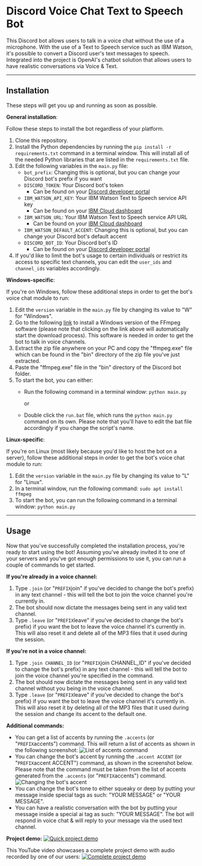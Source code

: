 # Discord Voice Chat Text to Speech Bot
This Discord bot allows users to talk in a voice chat without the use of a microphone. With the use of a Text to Speech service such as IBM Watson, it's possible to convert a Discord user's text messages to speech. Integrated into the project is OpenAI's chatbot solution that allows users to have realistic conversations via Voice & Text.

-----------
## **Installation**
These steps will get you up and running as soon as possible.

**General installation**:

Follow these steps to install the bot regardless of your platform.

1. Clone this repository.
2. Install the Python dependencies by running the `pip install -r requirements.txt` command in a terminal window. This will install all of the needed Python libraries that are listed in the `requirements.txt` file.
3. Edit the following variables in the `main.py` file:
    - `bot_prefix`: Changing this is optional, but you can change your Discord bot's prefix if you want
    - `DISCORD_TOKEN`: Your Discord bot's token
        - Can be found on your [Discord developer portal](https://discord.com/developers/applications)
    - `IBM_WATSON_API_KEY`: Your IBM Watson Text to Speech service API key
        - Can be found on your [IBM Cloud dashboard](https://cloud.ibm.com/)
    - `IBM_WATSON_URL`: Your IBM Watson Text to Speech service API URL
        - Can be found on your [IBM Cloud dashboard](https://cloud.ibm.com/)
    - `IBM_WATSON_DEFAULT_ACCENT`: Changing this is optional, but you can change your Discord bot's default accent
    - `DISCORD_BOT_ID`: Your Discord bot's ID
        - Can be found on your [Discord developer portal](https://discord.com/developers/applications)
4. If you'd like to limit the bot's usage to certain individuals or restrict its access to specific text channels, you can edit the `user_ids` and `channel_ids` variables accordingly.

**Windows-specific**:

If you're on Windows, follow these additional steps in order to get the bot's voice chat module to run:

1. Edit the `version` variable in the `main.py` file by changing its value to "W" for "Windows".
2. Go to the following [link](https://github.com/BtbN/FFmpeg-Builds/releases/download/latest/ffmpeg-master-latest-win64-gpl.zip) to install a Windows version of the FFmpeg software (please note that clicking on the link above will automatically start the download process). This software is needed in order to get the bot to talk in voice channels.
3. Extract the zip file anywhere on your PC and copy the "ffmpeg.exe" file which can be found in the "bin" directory of the zip file you've just extracted.
4. Paste the "ffmpeg.exe" file in the "bin" directory of the Discord bot folder.
5. To start the bot, you can either:
    - Run the following command in a terminal window: `python main.py`
    
        or

    - Double click the `run.bat` file, which runs the `python main.py` command on its own. Please note that you'll have to edit the bat file accordingly if you change the script's name.

**Linux-specific**:

If you're on Linux (most likely because you'd like to host the bot on a server), follow these additional steps in order to get the bot's voice chat module to run:

1. Edit the `version` variable in the `main.py` file by changing its value to "L" for "Linux".
2. In a terminal window, run the following command: `sudo apt install ffmpeg`
3. To start the bot, you can run the following command in a terminal window: `python main.py`

-----------
## **Usage**
Now that you've successfully completed the installation process, you're ready to start using the bot! Assuming you've already invited it to one of your servers and you've got enough permissions to use it, you can run a couple of commands to get started.

**If you're already in a voice channel:**
1. Type `.join` (or "`PREFIX`join" if you've decided to change the bot's prefix) in any text channel - this will tell the bot to join the voice channel you're currently in.
2. The bot should now dictate the messages being sent in any valid text channel.
3. Type `.leave` (or "`PREFIX`leave" if you've decided to change the bot's prefix) if you want the bot to leave the voice channel it's currently in. This will also reset it and delete all of the MP3 files that it used during the session.

**If you're not  in a voice channel:**
1. Type `.join CHANNEL_ID` (or "`PREFIX`join CHANNEL_ID" if you've decided to change the bot's prefix) in any text channel - this will tell the bot to join the voice channel you're specified in the command.
2. The bot should now dictate the messages being sent in any valid text channel without you being in the voice channel.
3. Type `.leave` (or "`PREFIX`leave" if you've decided to change the bot's prefix) if you want the bot to leave the voice channel it's currently in. This will also reset it by deleting all of the MP3 files that it used during the session and change its accent to the default one.

**Additional commands:**
- You can get a list of accents by running the `.accents` (or "`PREFIX`accents") command. This will return a list of accents as shown in the following screenshot:
![List of accents command](https://i.gyazo.com/b3000f07d09ef56528db80798e2a782a.png)
- You can change the bot's accent by running the `.accent ACCENT` (or "`PREFIX`accent ACCENT") command, as shown in the screenshot below. Please note that the command must be taken from the list of accents generated from the `.accents` (or "`PREFIX`accents") command.
![Changing the bot's accent](https://i.gyazo.com/49cb89e5fecf5c328a468456a159a1b9.png)
- You can change the bot's tone to either squeaky or deep by putting your message inside special tags as such: "<squeak>YOUR MESSAGE</squeak>" or "<deep>YOUR MESSAGE</deep>".
- You can have a realistic conversation with the bot by putting your message inside a special ai tag as such: "<ai>YOUR MESSAGE</ai>". The bot will respond in voice chat & will reply to your message via the used text channel.

**Project demo:**
[![Quick project demo](https://i.gyazo.com/7c78bf65b67c66a53cb08eb8c4a9884a.gif)](https://gyazo.com/7c78bf65b67c66a53cb08eb8c4a9884a)

This YouTube video showcases a complete project demo with audio recorded by one of our users:
[![Complete project demo](https://img.youtube.com/vi/4rbgv2K9c-Y/0.jpg)](https://www.youtube.com/watch?v=4rbgv2K9c-Y)